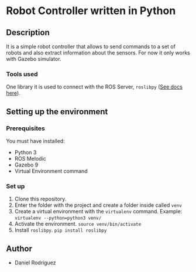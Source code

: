 # Robot Controller written in Python
## Description
It is a simple robot controller that allows to send commands to a set of robots and also extract information about the sensors. For now it only works with Gazebo simulator.
### Tools used
One library it is used to connect with the ROS Server, ```roslibpy``` ([See docs here](https://roslibpy.readthedocs.io/en/latest/reference/index.html)).
## Setting up the environment
### Prerequisites
You must have installed:
- Python 3
- ROS Melodic
- Gazebo 9
- Virtual Environment command

### Set up
1) Clone this repository.
2) Enter the folder with the project and create a folder inside called ```venv```
3) Create a virtual environment with the ```virtualenv``` command. Example: ```virtualenv --python=python3 venv/```
4) Activate the environment. ```source venv/bin/activate```
5) Install ```roslibpy```. ```pip install roslibpy```

## Author
- Daniel Rodriguez